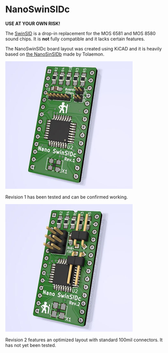 NanoSwinSIDc
============
**USE AT YOUR OWN RISK!**

The [SwinSID](http://www.swinkels.tvtom.pl/swinsid/) is a drop-in replacement for the MOS 6581 and
MOS 8580 sound chips. It is **not** fully compatible and it lacks certain
features.

The NanoSwinSIDc board layout was created using KiCAD and it is heavily based on
[the NanoSinSIDb](http://www.tolaemon.com/nss/) made by Tolaemon.

![NanoSinSIDc Rev.1](media/nano-swinsid-c-rev1.JPG)

Revision 1 has been tested and can be confirmed working.


![NanoSinSIDc Rev.2](media/nano-swinsid-c-rev2.JPG)

Revision 2 features an optimized layout with standard 100mil connectors. It has not yet been tested.
